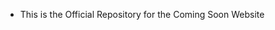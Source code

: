 - This is the Official Repository for the Coming Soon Website

<!---
Tourng/Tourng is a ✨ special ✨ repository because its `README.md` (this file) appears on your GitHub profile.
You can click the Preview link to take a look at your changes.
--->
